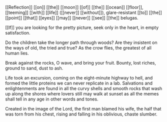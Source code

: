 [[Reflection]] [[on]] [[the]] [[moon]] [[of]] [[the]] [[ocean]] [[floor]], [[teeming]]
[[with]] [[life]] ([[never]] [[without]]), glare-resistant [[to]]
[[the]] [[point]] [[that]] [[eyes]] [[may]] [[never]] [[see]] [[the]] belugas.

[[If]] you are looking for the pretty picture, seek
only in the heart, in empty satisfaction.

Do the children take the longer path through woods?
Are they insistent on the ways of old, the tried and true?
As the crow flies, the greatest of all human lies.

Break against the rocks, O wave, and bring your fruit.
Bounty, lost riches, ground to sand, dust to ash.

Life took an excursion, coming on the eight-minute
highway to hell, and formed the little proteins we can
never replicate in a lab. Salvations and enlightenments are
found in all the curvy shells and smooth rocks that wash up
along the shores where lovers still may walk at sunset
as all the memes shall tell in any age in other words and tones.

Created in the image of the Lord, the first man blamed
his wife, the half that was torn from his chest,
rising and falling in his oblivious, chaste slumber.


